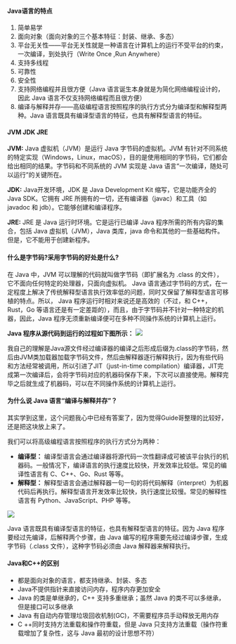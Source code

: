 #### Java语言的特点

1. 简单易学
2. 面向对象（面向对象的三个基本特征：封装、继承、多态）
3. 平台无关性——平台无关性就是一种语言在计算机上的运行不受平台的约束，一次编译，到处执行（Write Once ,Run Anywhere）
4. 支持多线程
5. 可靠性
6. 安全性
7. 支持网络编程并且很方便（Java 语言诞生本身就是为简化网络编程设计的，因此 Java 语言不仅支持网络编程而且很方便）
8. 编译与解释并存——高级编程语言按照程序的执行方式分为编译型和解释型两种。Java 语言既具有编译型语言的特征，也具有解释型语言的特征。


#### JVM JDK JRE

**JVM:** Java 虚拟机（JVM）是运行 Java 字节码的虚拟机。JVM 有针对不同系统的特定实现（Windows，Linux，macOS），目的是使用相同的字节码，它们都会给出相同的结果。字节码和不同系统的 JVM 实现是 Java 语言“一次编译，随处可以运行”的关键所在。

**JDK:** Java开发环境，JDK 是 Java Development Kit 缩写，它是功能齐全的 Java SDK。它拥有 JRE 所拥有的一切，还有编译器（javac）和工具（如 javadoc 和 jdb）。它能够创建和编译程序。

**JRE:** JRE 是 Java 运行时环境。它是运行已编译 Java 程序所需的所有内容的集合，包括 Java 虚拟机（JVM），Java 类库，java 命令和其他的一些基础构件。但是，它不能用于创建新程序。

#### 什么是字节码?采用字节码的好处是什么?

在 Java 中，JVM 可以理解的代码就叫做字节码（即扩展名为 .class 的文件），它不面向任何特定的处理器，只面向虚拟机。
Java 语言通过字节码的方式，在一定程度上解决了传统解释型语言执行效率低的问题，同时又保留了解释型语言可移植的特点。所以， Java 程序运行时相对来说还是高效的（不过，和 C++，Rust，Go 等语言还是有一定差距的），而且，由于字节码并不针对一种特定的机器，因此，Java 程序无须重新编译便可在多种不同操作系统的计算机上运行。

**Java 程序从源代码到运行的过程如下图所示：**
![](https://javaguide.cn/assets/img/java%E7%A8%8B%E5%BA%8F%E8%BD%AC%E5%8F%98%E4%B8%BA%E6%9C%BA%E5%99%A8%E4%BB%A3%E7%A0%81%E7%9A%84%E8%BF%87%E7%A8%8B.3dbbbc5a.png)

我自己的理解是Java源文件经过编译器的编译之后形成后缀为.class的字节码，然后由JVM类加载器加载字节码文件，然后由解释器逐行解释执行，因为有些代码和方法经常被调用，所以引进了JIT（just-in-time compilation）编译器，JIT完成第一次编译后，会将字节码对应的机器码保存下来，下次可以直接使用。解释完毕之后就生成了机器码，可以在不同操作系统的计算机上运行。

#### 为什么说 Java 语言“编译与解释并存”？

其实学到这里，这个问题我心中已经有答案了，因为觉得Guide哥整理的比较好，还是把这块放上来了。

我们可以将高级编程语言按照程序的执行方式分为两种：
* **编译型：** 编译型语言会通过编译器将源代码一次性翻译成可被该平台执行的机器码。一般情况下，编译语言的执行速度比较快，开发效率比较低。常见的编译性语言有 C、C++、Go、Rust 等等。
* **解释型：** 解释型语言会通过解释器一句一句的将代码解释（interpret）为机器代码后再执行。解释型语言开发效率比较快，执行速度比较慢。常见的解释性语言有 Python、JavaScript、PHP 等等。

![](https://javaguide.cn/assets/img/%E7%BC%96%E8%AF%91%E5%9E%8B%E8%AF%AD%E8%A8%80%E5%92%8C%E8%A7%A3%E9%87%8A%E5%9E%8B%E8%AF%AD%E8%A8%80.5a6e82b7.png)

Java 语言既具有编译型语言的特征，也具有解释型语言的特征。因为 Java 程序要经过先编译，后解释两个步骤，由 Java 编写的程序需要先经过编译步骤，生成字节码（.class 文件），这种字节码必须由 Java 解释器来解释执行。

#### Java和C++的区别

* 都是面向对象的语言，都支持继承、封装、多态
* Java不提供指针来直接访问内存，程序内存更加安全
* Java 的类是单继承的，C++ 支持多重继承；虽然 Java 的类不可以多继承，但是接口可以多继承
* Java 有自动内存管理垃圾回收机制(GC)，不需要程序员手动释放无用内存
* C ++同时支持方法重载和操作符重载，但是 Java 只支持方法重载（操作符重载增加了复杂性，这与 Java 最初的设计思想不符）


